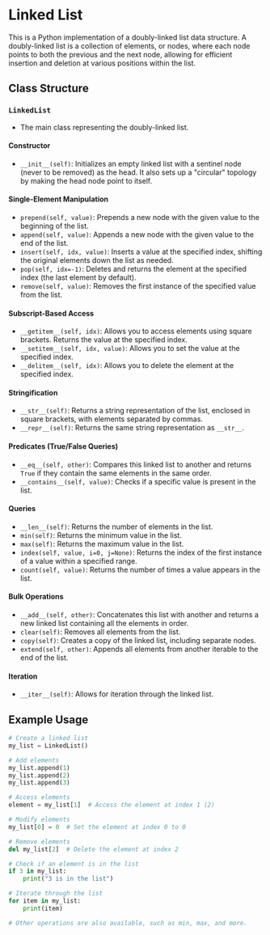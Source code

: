 # Linked List

This is a Python implementation of a doubly-linked list data structure. A doubly-linked list is a collection of elements, or nodes, where each node points to both the previous and the next node, allowing for efficient insertion and deletion at various positions within the list.

## Class Structure

### `LinkedList`

- The main class representing the doubly-linked list.

#### Constructor

- `__init__(self)`: Initializes an empty linked list with a sentinel node (never to be removed) as the head. It also sets up a "circular" topology by making the head node point to itself.

#### Single-Element Manipulation

- `prepend(self, value)`: Prepends a new node with the given value to the beginning of the list.
- `append(self, value)`: Appends a new node with the given value to the end of the list.
- `insert(self, idx, value)`: Inserts a value at the specified index, shifting the original elements down the list as needed.
- `pop(self, idx=-1)`: Deletes and returns the element at the specified index (the last element by default).
- `remove(self, value)`: Removes the first instance of the specified value from the list.

#### Subscript-Based Access

- `__getitem__(self, idx)`: Allows you to access elements using square brackets. Returns the value at the specified index.
- `__setitem__(self, idx, value)`: Allows you to set the value at the specified index.
- `__delitem__(self, idx)`: Allows you to delete the element at the specified index.

#### Stringification

- `__str__(self)`: Returns a string representation of the list, enclosed in square brackets, with elements separated by commas.
- `__repr__(self)`: Returns the same string representation as `__str__`.

#### Predicates (True/False Queries)

- `__eq__(self, other)`: Compares this linked list to another and returns `True` if they contain the same elements in the same order.
- `__contains__(self, value)`: Checks if a specific value is present in the list.

#### Queries

- `__len__(self)`: Returns the number of elements in the list.
- `min(self)`: Returns the minimum value in the list.
- `max(self)`: Returns the maximum value in the list.
- `index(self, value, i=0, j=None)`: Returns the index of the first instance of a value within a specified range.
- `count(self, value)`: Returns the number of times a value appears in the list.

#### Bulk Operations

- `__add__(self, other)`: Concatenates this list with another and returns a new linked list containing all the elements in order.
- `clear(self)`: Removes all elements from the list.
- `copy(self)`: Creates a copy of the linked list, including separate nodes.
- `extend(self, other)`: Appends all elements from another iterable to the end of the list.

#### Iteration

- `__iter__(self)`: Allows for iteration through the linked list.

## Example Usage

```python
# Create a linked list
my_list = LinkedList()

# Add elements
my_list.append(1)
my_list.append(2)
my_list.append(3)

# Access elements
element = my_list[1]  # Access the element at index 1 (2)

# Modify elements
my_list[0] = 0  # Set the element at index 0 to 0

# Remove elements
del my_list[2]  # Delete the element at index 2

# Check if an element is in the list
if 3 in my_list:
    print("3 is in the list")

# Iterate through the list
for item in my_list:
    print(item)

# Other operations are also available, such as min, max, and more.
```
